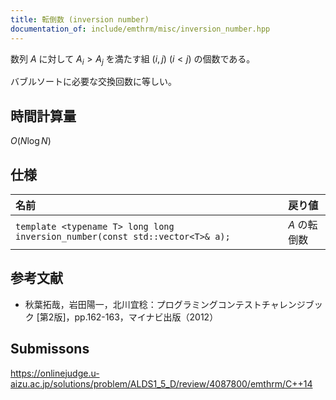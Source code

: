 ```yaml
---
title: 転倒数 (inversion number)
documentation_of: include/emthrm/misc/inversion_number.hpp
---
```


数列 $A$ に対して $A_i > A_j$ を満たす組 $(i, j)$ ($i < j$) の個数である。

バブルソートに必要な交換回数に等しい。


## 時間計算量

$O(N\log{N})$


## 仕様

|名前|戻り値|
|:--|:--|
|`template <typename T> long long inversion_number(const std::vector<T>& a);`|$A$ の転倒数|


## 参考文献

- 秋葉拓哉，岩田陽一，北川宜稔：プログラミングコンテストチャレンジブック \[第2版\]，pp.162-163，マイナビ出版（2012）


## Submissons

https://onlinejudge.u-aizu.ac.jp/solutions/problem/ALDS1_5_D/review/4087800/emthrm/C++14
